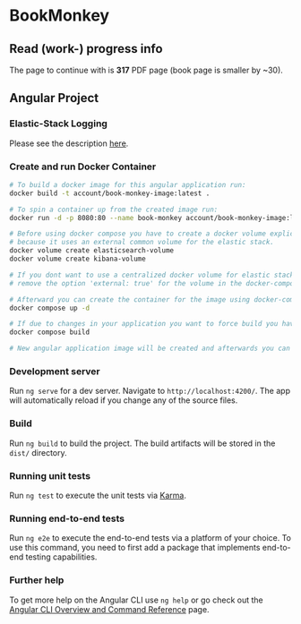 # BookMonkey

## Read (work-) progress info

The page to continue with is <b>317</b> PDF page (book page is smaller by ~30).


## Angular Project

### Elastic-Stack Logging

Please see the description [here](./README-elastic.md).

### Create and run Docker Container

```bash
# To build a docker image for this angular application run:
docker build -t account/book-monkey-image:latest .

# To spin a container up from the created image run:
docker run -d -p 8080:80 --name book-monkey account/book-monkey-image:latest

# Before using docker compose you have to create a docker volume explicitly, 
# because it uses an external common volume for the elastic stack.
docker volume create elasticsearch-volume
docker volume create kibana-volume

# If you dont want to use a centralized docker volume for elastic stack 
# remove the option 'external: true' for the volume in the docker-compose file.

# Afterward you can create the container for the image using docker-compose file:
docker compose up -d

# If due to changes in your application you want to force build you have to do it like so:
docker compose build

# New angular application image will be created and afterwards you can spin up the docker compose as usual.
```

### Development server

Run `ng serve` for a dev server. Navigate to `http://localhost:4200/`. The app will automatically reload if you change any of the source files.

### Build

Run `ng build` to build the project. The build artifacts will be stored in the `dist/` directory.

### Running unit tests

Run `ng test` to execute the unit tests via [Karma](https://karma-runner.github.io).

### Running end-to-end tests

Run `ng e2e` to execute the end-to-end tests via a platform of your choice. To use this command, you need to first add a package that implements end-to-end testing capabilities.

### Further help

To get more help on the Angular CLI use `ng help` or go check out the [Angular CLI Overview and Command Reference](https://angular.io/cli) page.
